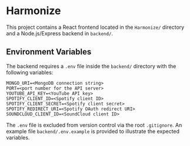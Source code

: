 # Harmonize

This project contains a React frontend located in the `Harmonize/` directory and a Node.js/Express backend in `backend/`.

## Environment Variables

The backend requires a `.env` file inside the `backend/` directory with the following variables:

```
MONGO_URI=<MongoDB connection string>
PORT=<port number for the API server>
YOUTUBE_API_KEY=<YouTube API key>
SPOTIFY_CLIENT_ID=<Spotify client ID>
SPOTIFY_CLIENT_SECRET=<Spotify client secret>
SPOTIFY_REDIRECT_URI=<Spotify OAuth redirect URI>
SOUNDCLOUD_CLIENT_ID=<SoundCloud client ID>
```

The `.env` file is excluded from version control via the root `.gitignore`.
An example file `backend/.env.example` is provided to illustrate the expected
variables.
